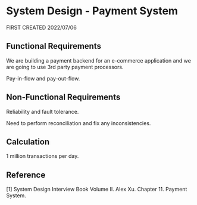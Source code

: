 # System Design - Payment System

FIRST CREATED 2022/07/06

## Functional Requirements

We are building a payment backend for an e-commerce application and we are going to use 3rd party payment processors.

Pay-in-flow and pay-out-flow.

## Non-Functional Requirements

Reliability and fault tolerance.

Need to perform reconciliation and fix any inconsistencies.

## Calculation

1 million transactions per day.

## Reference

[1] System Design Interview Book Volume II. Alex Xu. Chapter 11. Payment System.
